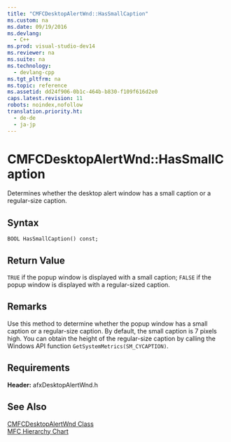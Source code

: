 ```yaml
---
title: "CMFCDesktopAlertWnd::HasSmallCaption"
ms.custom: na
ms.date: 09/19/2016
ms.devlang: 
  - C++
ms.prod: visual-studio-dev14
ms.reviewer: na
ms.suite: na
ms.technology: 
  - devlang-cpp
ms.tgt_pltfrm: na
ms.topic: reference
ms.assetid: dd24f906-0b1c-464b-b830-f109f616d2e0
caps.latest.revision: 11
robots: noindex,nofollow
translation.priority.ht: 
  - de-de
  - ja-jp
---
```

# CMFCDesktopAlertWnd::HasSmallCaption
Determines whether the desktop alert window has a small caption or a regular-size caption.  
  
## Syntax  
  
```  
BOOL HasSmallCaption() const;  
```  
  
## Return Value  
 `TRUE` if the popup window is displayed with a small caption; `FALSE` if the popup window is displayed with a regular-sized caption.  
  
## Remarks  
 Use this method to determine whether the popup window has a small caption or a regular-size caption. By default, the small caption is 7 pixels high. You can obtain the height of the regular-size caption by calling the Windows API function `GetSystemMetrics(SM_CYCAPTION)`.  
  
## Requirements  
 **Header:** afxDesktopAlertWnd.h  
  
## See Also  
 [CMFCDesktopAlertWnd Class](../vs140/CMFCDesktopAlertWnd-Class.md)   
 [MFC Hierarchy Chart](../vs140/Hierarchy-Chart.md)
